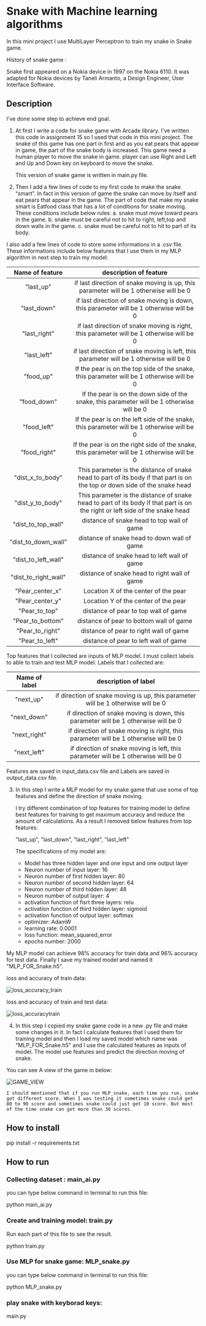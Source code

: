 # Snake with Machine learning algorithms

In this mini project I use MultiLayer Perceptron to train my snake in Snake game. 

History of snake game :

Snake first appeared on a Nokia device in 1997 on the Nokia 6110. It was adapted for Nokia devices by Taneli Armanto, a Design Engineer, User Interface Software.

## Description

I've done some step to achieve end goal.

1. At first I write a code for snake game with Arcade library. I've written this code in assignment 15 so I used that code in this mini project. 
   The snake of this game has one part in first and as you eat pears that appear in game, the part of the snake body is increased. This game need a human player to move the snake in game. player can use Right and Left and Up and Down key on keyboard to move the snake. 

   This version of snake game is written in main.py file.

2. Then I add a few lines of code to my first code to make the snake “smart”. In fact in this version of game the snake can move by itself and eat pears that appear in the game. The part of code that make my snake smart is Eatfood class that has a lot of conditions for snake moving. 
  These conditions include below rules:
  a. snake must move toward pears in the game.
  b. snake must be careful not to hit to right, left,top and down walls in the game.
  c. snake must be careful not to hit to part of its body.

  I also add a few lines of code to store some informations in a .csv file. 
  These informations include below features that I use them in my MLP algorithm in next step to train my model:
    
 |    Name of feature         |       description of feature     |
 | :------------------------: | :------------------------------: |
 |    "last_up"               |  if last direction of snake moving is up, this parameter will be 1 otherwise will be 0  |
 |    "last_down"             |  if last direction of snake moving is down, this parameter will be 1 otherwise will be 0  |
 |    "last_right"            |  if last direction of snake moving is right, this parameter will be 1 otherwise will be 0  |
 |    "last_left"             |  if last direction of snake moving is left, this parameter will be 1 otherwise will be 0  |
 |    "food_up"               |  If the pear is on the top side of the snake, this parameter will be 1 otherwise will be 0 |
 |   "food_down"              |  If the pear is on the down side of the snake, this parameter will be 1 otherwise will be 0|
 |    "food_left"             |  If the pear is on the left side of the snake, this parameter will be 1 otherwise will be 0|
 |    "food_right"            |  If the pear is on the right side of the snake, this parameter will be 1 otherwise will be 0|
 |    "dist_x_to_body"        |  This parameter is the distance of snake head to part of its body if that part is on the top or down side of the snake head |
 |    "dist_y_to_body"        | This parameter is the distance of snake head to part of its body if that part is on the right or left side of the snake head |
 |    "dist_to_top_wall"      |  distance of snake head to top wall of game |
 |    "dist_to_down_wall"     |  distance of snake head to down wall of game |
 |    "dist_to_left_wall"     |  distance of snake head to left wall of game |
 |    "dist_to_right_wall"    |  distance of snake head to right wall of game |
 |    "Pear_center_x"         |  Location X of the center of the pear |
 |    "Pear_center_y"         |  Location Y of the center of the pear |
 |    "Pear_to_top"           | distance of pear to top wall of game |
 |    "Pear_to_bottom"        | distance of pear to bottom wall of game |
 |    "Pear_to_right"         | distance of pear to right wall of game |
 |    "Pear_to_left"          | distance of pear to left wall of game |

  Top features that I collected are inputs of MLP model. I must collect labels to able to train and test MLP model. 
  Labels that I collected are:

 |    Name of label         |       description of label     |
 | :------------------------: | :------------------------------: |
 |    "next_up"               |  if direction of snake moving is up, this parameter will be 1 otherwise will be 0  |
 |    "next_down"             |  if direction of snake moving is down, this parameter will be 1 otherwise will be 0  |
 |    "next_right"            |  if direction of snake moving is right, this parameter will be 1 otherwise will be 0  |
 |    "next_left"             |  if direction of snake moving is left, this parameter will be 1 otherwise will be 0  |

   Features are saved in input_data.csv file and Labels are saved in output_data.csv file. 

3. In this step I write a MLP model for my snake game that use some of top features and define the direction of snake moving. 

    I try different combination of top features for training model to define best features for training to get maximum accuracy and reduce the amount of calculations. As a result I removed below features from top features:

    "last_up", "last_down", "last_right",  "last_left"

   The specifications of my model are:

   * Model has three hidden layer and one input and one output layer
   * Neuron number of input layer: 16
   * Neuron number of first hidden layer: 80
   * Neuron number of second hidden layer: 64
   * Neuron number of third hidden layer: 48
   * Neuron number of output layer: 4
   * activation function of fisrt three layers:   relu
   * activation function of third hidden layer:   sigmoid
   * activation function of output layer:   softmax
   * optimizer:     AdamW
   * learning rate: 0.0001
   * loss function:   mean_squared_error
   * epochs number:      2000

  My MLP model can achieve 98% accuracy for train data and 96% accuracy for test data. Finally I save my trained model and named it "MLP_FOR_Snake.h5".
 

 loss and accuracy of train data:

![loss_accuracy_train](https://github.com/javad7189/python-assignment/assets/86910174/86670d9b-c883-4295-b3c5-f60f38caeced)


 loss and accuracy of train and test data:

![loss_accuracytrain](https://github.com/javad7189/python-assignment/assets/86910174/e6f9dd74-ef30-4e6e-a18f-64700452fda0)


 4. In this step I copied my snake game code in a new .py file and make some changes in it. In fact I calculate features that I used them for training model and then I load my saved model which name was "MLP_FOR_Snake.h5" and I use the calculated features as inputs of model. The model use features and predict the direction moving of snake.

  You can see A view of the game in below:

![GAME_VIEW](https://github.com/javad7189/python-assignment/assets/86910174/685a88d3-e6c9-45ed-bbfe-b37c27a1c230)


    I should mentioned that if you run MLP_snake, each time you run, snake get different score. When I was testing it sometimes snake could get 80 to 90 score and sometimes snake could just get 10 score. But most of the time snake can get more than 30 scores.  

## How to install

pip install -r requirements.txt

##  How to run

### Collecting dataset :     main_ai.py  

you can type below command in terminal to run this file:    

python main_ai.py


### Create and training model:   train.py

Run each part of this file to see the result.

python train.py

### Use MLP for snake game:      MLP_snake.py

you can type below command in terminal to run this file:    

python MLP_snake.py


### play snake with keyborad keys:

main.py




